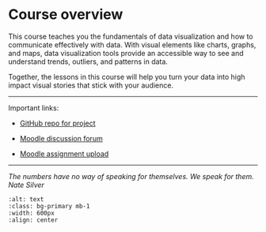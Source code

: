 # Course overview

This course teaches you the fundamentals of data visualization and how to communicate effectively with data. With visual elements like charts, graphs, and maps, data visualization tools provide an accessible way to see and understand trends, outliers, and patterns in data.

Together, the lessons in this course will help you turn your data into high impact visual stories that stick with your audience. 

---

Important links:

- [GitHub repo for project]()

- [Moodle discussion forum](https://e-learning.hdm-stuttgart.de/moodle/mod/forum/view.php?id=214818)

- [Moodle assignment upload](https://e-learning.hdm-stuttgart.de/moodle/course/view.php?id=4535#section-1)

---


*The numbers have no way of speaking for themselves. 
We speak for them. Nate Silver*


```{image} ../_static/img/course-overview.png
:alt: text
:class: bg-primary mb-1
:width: 600px
:align: center
```
